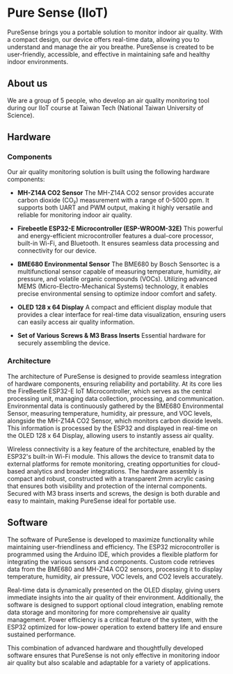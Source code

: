 # Pure Sense (IIoT)
PureSense brings you a portable solution to monitor indoor air quality. With a compact design, our device offers real-time data, allowing you to understand and manage the air you breathe. PureSense is created to be user-friendly, accessible, and effective in maintaining safe and healthy indoor environments.

## About us
We are a group of 5 people, who develop an air quality monitoring tool during our IIoT course at Taiwan Tech (National Taiwan University of Science).

## Hardware

### Components
Our air quality monitoring solution is built using the following hardware components:
- __MH-Z14A CO2 Sensor__
The MH-Z14A CO2 sensor provides accurate carbon dioxide (CO₂) measurement with a range of 0-5000 ppm. It supports both UART and PWM output, making it highly versatile and reliable for monitoring indoor air quality.

- __Firebeetle ESP32-E Microcontroller (ESP-WROOM-32E)__
This powerful and energy-efficient microcontroller features a dual-core processor, built-in Wi-Fi, and Bluetooth. It ensures seamless data processing and connectivity for our device.

- __BME680 Environmental Sensor__
The BME680 by Bosch Sensortec is a multifunctional sensor capable of measuring temperature, humidity, air pressure, and volatile organic compounds (VOCs). Utilizing advanced MEMS (Micro-Electro-Mechanical Systems) technology, it enables precise environmental sensing to optimize indoor comfort and safety.

- __OLED 128 x 64 Display__
A compact and efficient display module that provides a clear interface for real-time data visualization, ensuring users can easily access air quality information.

- __Set of Various Screws & M3 Brass Inserts__
Essential hardware for securely assembling the device.

### Architecture
The architecture of PureSense is designed to provide seamless integration of hardware components, ensuring reliability and portability. At its core lies the FireBeetle ESP32-E IoT Microcontroller, which serves as the central processing unit, managing data collection, processing, and communication. Environmental data is continuously gathered by the BME680 Environmental Sensor, measuring temperature, humidity, air pressure, and VOC levels, alongside the MH-Z14A CO2 Sensor, which monitors carbon dioxide levels. This information is processed by the ESP32 and displayed in real-time on the OLED 128 x 64 Display, allowing users to instantly assess air quality.

Wireless connectivity is a key feature of the architecture, enabled by the ESP32's built-in Wi-Fi module. This allows the device to transmit data to external platforms for remote monitoring, creating opportunities for cloud-based analytics and broader integrations. The hardware assembly is compact and robust, constructed with a transparent 2mm acrylic casing that ensures both visibility and protection of the internal components. Secured with M3 brass inserts and screws, the design is both durable and easy to maintain, making PureSense ideal for portable use.

## Software
The software of PureSense is developed to maximize functionality while maintaining user-friendliness and efficiency. The ESP32 microcontroller is programmed using the Arduino IDE, which provides a flexible platform for integrating the various sensors and components. Custom code retrieves data from the BME680 and MH-Z14A CO2 sensors, processing it to display temperature, humidity, air pressure, VOC levels, and CO2 levels accurately.

Real-time data is dynamically presented on the OLED display, giving users immediate insights into the air quality of their environment. Additionally, the software is designed to support optional cloud integration, enabling remote data storage and monitoring for more comprehensive air quality management. Power efficiency is a critical feature of the system, with the ESP32 optimized for low-power operation to extend battery life and ensure sustained performance.

This combination of advanced hardware and thoughtfully developed software ensures that PureSense is not only effective in monitoring indoor air quality but also scalable and adaptable for a variety of applications.
